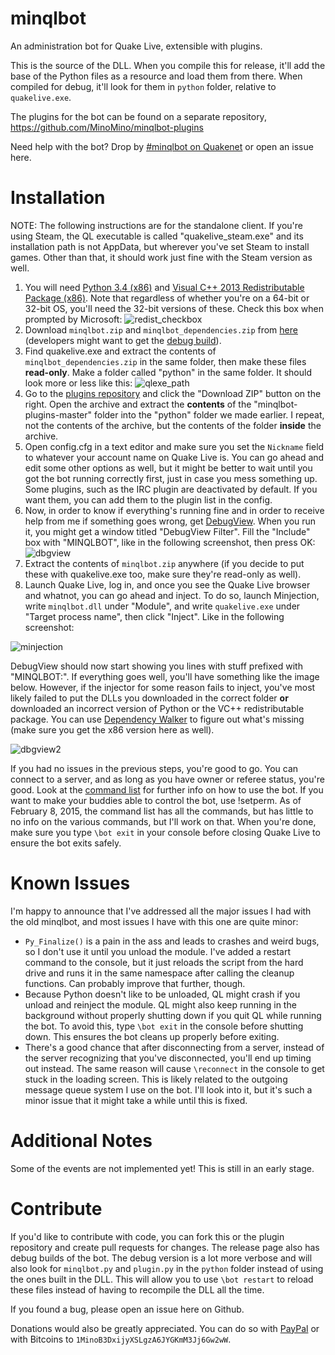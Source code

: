 minqlbot
========

An administration bot for Quake Live, extensible with plugins.

This is the source of the DLL. When you compile this for release, it'll add the base of the Python
files as a resource and load them from there. When compiled for debug, it'll look for them in
`python` folder, relative to `quakelive.exe`.

The plugins for the bot can be found on a separate repository, https://github.com/MinoMino/minqlbot-plugins

Need help with the bot? Drop by [#minqlbot on Quakenet](http://webchat.quakenet.org/?channels=minqlbot) or open an issue here.

Installation
============

NOTE: The following instructions are for the standalone client. If you're using Steam, the QL executable is called "quakelive_steam.exe" and its installation path is not AppData, but wherever you've set Steam to install games. Other than that, it should work just fine with the Steam version as well.

1. You will need [Python 3.4 (x86)](https://www.python.org/ftp/python/3.4.2/python-3.4.2.msi) and [Visual C++ 2013 Redistributable Package (x86)](http://www.microsoft.com/en-us/download/details.aspx?id=40784). Note that regardless of whether you're on a 64-bit or 32-bit OS, you'll need the 32-bit versions of these. Check this box when prompted by Microsoft: ![redist_checkbox]
2. Download ```minqlbot.zip``` and ```minqlbot_dependencies.zip``` from [here](https://github.com/MinoMino/minqlbot/releases/latest) (developers might want to get the [debug build](#contribute)).
3. Find quakelive.exe and extract the contents of ```minqlbot_dependencies.zip``` in the same folder, then make these files __read-only__. Make a folder called "python" in the same folder. It should look more or less like this: ![qlexe_path]
4. Go to the [plugins repository](https://github.com/MinoMino/minqlbot-plugins) and click the "Download ZIP" button on the right. Open the archive and extract the __contents__ of the "minqlbot-plugins-master" folder into the "python" folder we made earlier. I repeat, not the contents of the archive, but the contents of the folder __inside__ the archive.
5. Open config.cfg in a text editor and make sure you set the `Nickname` field to whatever your account name on Quake Live is. You can go ahead and edit some other options as well, but it might be better to wait until you got the bot running correctly first, just in case you mess something up. Some plugins, such as the IRC plugin are deactivated by default. If you want them, you can add them to the plugin list in the config.
6. Now, in order to know if everything's running fine and in order to receive help from me if something goes wrong, get [DebugView](http://technet.microsoft.com/en-us/sysinternals/bb896647.aspx). When you run it, you might get a window titled "DebugView Filter". Fill the "Include" box with "MINQLBOT", like in the following screenshot, then press OK: ![dbgview]
7. Extract the contents of ```minqlbot.zip``` anywhere (if you decide to put these with quakelive.exe too, make sure they're read-only as well).
8. Launch Quake Live, log in, and once you see the Quake Live browser and whatnot, you can go ahead and inject. To do so, launch Minjection, write `minqlbot.dll` under "Module", and write `quakelive.exe` under "Target process name", then click "Inject". Like in the following screenshot:

![minjection]

DebugView should now start showing you lines with stuff prefixed with "MINQLBOT:". If everything goes well, you'll have something like the image below. However, if the injector for some reason fails to inject, you've most likely failed to put the DLLs you downloaded in the correct folder __or__ downloaded an incorrect version of Python or the VC++ redistributable package. You can use [Dependency Walker](http://www.dependencywalker.com/) to figure out what's missing (make sure you get the x86 version here as well).

![dbgview2]


If you had no issues in the previous steps, you're good to go. You can connect to a server, and as long as you have owner or referee status, you're good. Look at the [command list](http://github.com/MinoMino/minqlbot/wiki/Command-List) for further info on how to use the bot. If you want to make your buddies able to control the bot, use !setperm. As of February 8, 2015, the command list has all the commands, but has little to no info on the various commands, but I'll work on that. When you're done, make sure you type `\bot exit` in your console before closing Quake Live to ensure the bot exits safely.


Known Issues
============

I'm happy to announce that I've addressed all the major issues I had with the old minqlbot, and most issues
I have with this one are quite minor:
* `Py_Finalize()` is a pain in the ass and leads to crashes and weird bugs, so I don't use it until you unload the module. I've added a restart command to the console, but it just reloads the script from the hard drive and runs it in
the same namespace after calling the cleanup functions. Can probably improve that further, though.
* Because Python doesn't like to be unloaded, QL might crash if you unload and reinject the module. QL might also keep running in the background without properly shutting down if you quit QL while running the bot. To avoid this, type `\bot exit` in the console before shutting down. This ensures the bot cleans up properly before exiting.
* There's a good chance that after disconnecting from a server, instead of the server recognizing that you've disconnected, you'll end up timing out instead. The same reason will cause `\reconnect` in the console to get stuck in the loading screen. This is likely related to the outgoing message queue system I use on the bot. I'll look into it, but it's such a minor issue that it might take a while until this is fixed.


Additional Notes
================
Some of the events are not implemented yet! This is still in an early stage.

Contribute
==========
If you'd like to contribute with code, you can fork this or the plugin repository and create pull requests for changes. The release page also has debug builds of the bot. The debug version is a lot more verbose and will also look for `minqlbot.py` and `plugin.py` in the `python` folder instead of using the ones built in the DLL. This will allow you to use `\bot restart` to reload these files instead of having to recompile the DLL all the time.

If you found a bug, please open an issue here on Github.

Donations would also be greatly appreciated. You can do so with [PayPal](https://www.paypal.com/cgi-bin/webscr?cmd=_donations&business=mino%40minomino%2eorg&lc=US&item_name=Mino&item_number=minqlbot&currency_code=USD&bn=PP%2dDonationsBF%3abtn_donate_SM%2egif%3aNonHosted) or with Bitcoins to `1MinoB3DxijyXSLgzA6JYGKmM3Jj6Gw2wW`.

[redist_checkbox]:http://minomino.org/screenshots/2015-01-02_19-45-39.png
[qlexe_path]:http://minomino.org/screenshots/2015-01-02_19-56-57.png
[dbgview]:http://minomino.org/screenshots/2015-01-02_20-17-42.png
[dbgview2]:http://minomino.org/screenshots/2015-01-02_20-38-15.png
[minjection]:http://minomino.org/screenshots/2015-01-02_20-23-35.png
